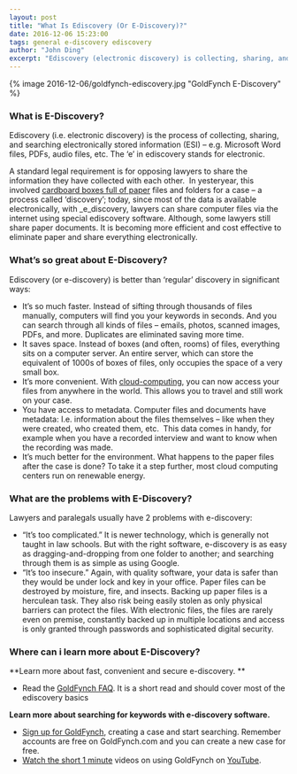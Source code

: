 ```yaml
---
layout: post
title: "What Is Ediscovery (Or E-Discovery)?"
date: 2016-12-06 15:23:00
tags: general e-discovery ediscovery
author: "John Ding"
excerpt: "Ediscovery (electronic discovery) is collecting, sharing, and searching electronically stored information (ESI) – e.g. Word files, PDFs, emails, etc."
---
```


{% image 2016-12-06/goldfynch-ediscovery.jpg "GoldFynch E-Discovery" %}
### What is E-Discovery?

Ediscovery (i.e. electronic discovery) is the process of collecting, sharing, and searching electronically stored information (ESI) – e.g. Microsoft Word files, PDFs, audio files, etc. The ‘e’ in ediscovery stands for electronic.

A standard legal requirement is for opposing lawyers to share the information they have collected with each other.  In yesteryear, this involved [cardboard boxes full of paper](https://vimeo.com/33357634) files and folders for a case – a process called ‘discovery’; today, since most of the data is available electronically, with _e_discovery, lawyers can share computer files via the internet using special ediscovery software. Although, some lawyers still share paper documents. It is becoming more efficient and cost effective to eliminate paper and share everything electronically.

### What’s so great about E-Discovery?

Ediscovery (or e-discovery) is better than ‘regular’ discovery in significant ways:

- It’s so much faster. Instead of sifting through thousands of files manually, computers will find you your keywords in seconds. And you can search through all kinds of files – emails, photos, scanned images, PDFs, and more. Duplicates are eliminated saving more time.
- It saves space. Instead of boxes (and often, rooms) of files, everything sits on a computer server. An entire server, which can store the equivalent of 1000s of boxes of files, only occupies the space of a very small box.
- It’s more convenient. With [cloud-computing](https://blog.goldfynch.com/2016/07/13/should-i-use-cloud-based-services-a-quick-guide/), you can now access your files from anywhere in the world. This allows you to travel and still work on your case.
- You have access to metadata. Computer files and documents have metadata: I.e. information about the files themselves – like when they were created, who created them, etc.  This data comes in handy, for example when you have a recorded interview and want to know when the recording was made.
- It’s much better for the environment. What happens to the paper files after the case is done? To take it a step further, most cloud computing centers run on renewable energy.

### What are the problems with E-Discovery?

Lawyers and paralegals usually have 2 problems with e-discovery:

- “It’s too complicated.” It is newer technology, which is generally not taught in law schools. But with the right software, e-discovery is as easy as dragging-and-dropping from one folder to another; and searching through them is as simple as using Google.
- “It’s too insecure.” Again, with quality software, your data is safer than they would be under lock and key in your office. Paper files can be destroyed by moisture, fire, and insects. Backing up paper files is a herculean task. They also risk being easily stolen as only physical barriers can protect the files. With electronic files, the files are rarely even on premise, constantly backed up in multiple locations and access is only granted through passwords and sophisticated digital security. 

### Where can i learn more about E-Discovery?

**Learn more about fast, convenient and secure e-discovery. **

- Read the [GoldFynch FAQ](https://goldfynch.com/faq.html). It is a short read and should cover most of the ediscovery basics

**Learn more about searching for keywords with e-discovery software.**

- [Sign up for GoldFynch](https://goldfynch.com/app/signup), creating a case and start searching. Remember accounts are free on GoldFynch.com and you can create a new case for free.
- [Watch the short 1 minute](https://www.youtube.com/watch?v=ce9e6U2zjPk&list=PL4N4v5c16f-qkwsTy71DbgIAMu0WDdclJ) videos on using GoldFynch on [YouTube](https://youtu.be/ce9e6U2zjPk?list=PL4N4v5c16f-qkwsTy71DbgIAMu0WDdclJ).

